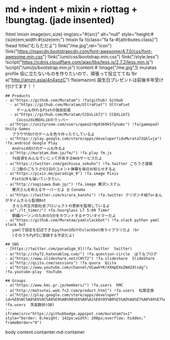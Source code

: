 # md + indent + mixin + riottag + !bungtag. (jade insented)
!html
  !mixin image(src,size)
    img(src="#{src}" alt="null" style="height:#{size}em;width:#{size}em;")
  !mixin fa
    !i(class="fa fa-#{attributes.class}")
  !head
    !title("むらただよ")
    !link("/me.jpg",rel="icon")
    !link("https://maxcdn.bootstrapcdn.com/font-awesome/4.7.0/css/font-awesome.min.css")
    !link("/umi/css/bootstrap.min.css")
    !link("/style.less")
    !script("https://cdnjs.cloudflare.com/ajax/libs/less.js/2.7.2/less.min.js")
    !script("/umi/js/bootstrap.min.js")
  !content
    # !image("/me.jpg",1) muratas profile
     役に立たないものを作りたいので、頑張って役立ててね !br
      a("http://amzn.asia/4n4xnzC")
        !fa(amazon) 誕生日プレゼントは前後半年受け付けてます！！

    ## Products
    - a("https://github.com/Muratam") !fa(github) GitHub
      - a("https://github.com/Muratam/UltraPiet") UltraPiet
         ゲームも作れるPietの独自拡張
      - a("https://github.com/Muratam/CCDxLib72") CCDXLib72
         Cocos2dx用DXLibのラッパー
    - a("https://unityroom.com/users/qaeo2r0p8369k57ynumc") !fa(gamepad) Unity Games
       ブラウザ向けのゲームを色々作ったりしているよ
    - a("https://play.google.com/store/apps/developer?id=Murata72&hl=ja") !fa.android Google Play
       Android向けのゲームも作るよ
    - a("http://muratam.0am.jp/fm/") !fa.play fm.js
       fm音源をみんなでいじって共有するWebサービスだよ
    - a("https://twitter.com/gochiusa_sokuho") !fa.twitter ごちうさ速報
       ニコ動のごちうさの1羽のコメント弾幕を毎日お知らせするよ
    - a("https://pixiv.me/paradigm_9") !fa.image Pixiv
       Piet以外も描いていきたい…
    - a("http://sagisawa.0am.jp/") !fa.image 鷺沢システム
       鷺沢さんを称えるサーバーだよ @ ConoHa
    - a("https://twitter.com/kirara_kanshi") !fa.twitter クソポンチ絵forまんがタイムきらら監視Bot
       きらら共生共創社会プロジェクトの更新を監視しているよ
    - a("./lt_timer/") +fa.hourglass LT 5:00 Timer
       銅鑼パーソンのための5分をカウントするナウいタイマーだよ
    - a("https://github.com/Muratam/yamlslackbot") !fa.slack python yaml slack bot
       yamlで設定を記述できるpython3向けのslackbot用ライブラリだよ !br
       (そのうちPyPIに登録する予定だよ)

    ## SNS
    - [https://twitter.com/paradigm_9](!fa.twitter  twitter)
    - a("http://chy72.hatenablog.com/") !fa.question-circle  はてなブログ
    - a("https://www.slideshare.net/CHY72") !fa.slideshare  SlideShare
    - a("http://qiita.com/sessions") !fa.quora  Qiita
    - a("https://www.youtube.com/channel/UCwwhYKrXXHpEXoZW4Zdtsdg") !fa.youtube-play  YouTube

    ## Groups
    - a("https://www.kmc.gr.jp/members/") !fa.users  KMC
    - a("http://matsutei.web.fc2.com/product.html") !fa.users  松茸定食
    - a("https://play.google.com/store/apps/developer?id=%E8%8C%A8%E6%9C%A8%E9%AB%98%E6%A0%A1%E6%95%B0%E5%AD%A6%E7%A0%94%E7%A9%B6%E9%83%A8%EF%BC%81") !fa.users  茨高数研(OB)
    ---
    iframe(src="https://githubbadge.appspot.com/muratam?s=1" style="border: 0;height: 142px;width: 200px;overflow: hidden;" frameBorder="0")
  body
    content.containter.md-container